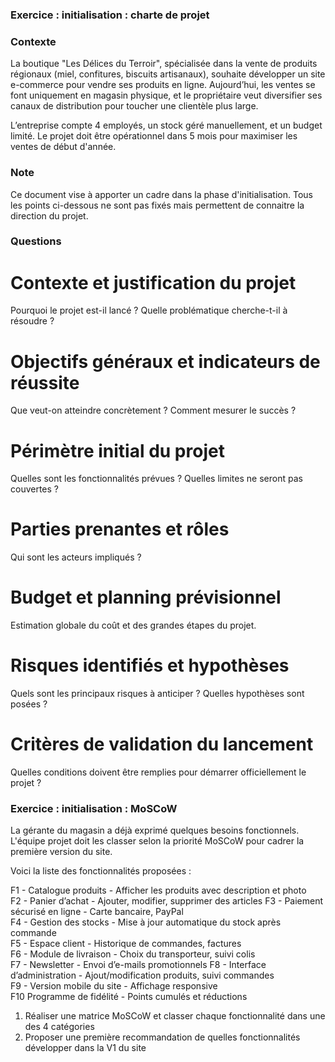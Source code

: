 ### Exercice : initialisation : charte de projet

### Contexte

La boutique "Les Délices du Terroir", spécialisée dans la vente de produits régionaux (miel, confitures, biscuits artisanaux), souhaite développer un site e-commerce pour vendre ses produits en ligne.
Aujourd’hui, les ventes se font uniquement en magasin physique, et le propriétaire veut diversifier ses canaux de distribution pour toucher une clientèle plus large.

L’entreprise compte 4 employés, un stock géré manuellement, et un budget limité.
Le projet doit être opérationnel dans 5 mois pour maximiser les ventes de début d'année.

### Note 

Ce document vise à apporter un cadre dans la phase d'initialisation.
Tous les points ci-dessous ne sont pas fixés mais permettent de connaitre la direction du projet.


### Questions 

# Contexte et justification du projet
Pourquoi le projet est-il lancé ? 
Quelle problématique cherche-t-il à résoudre ?

#  Objectifs généraux et indicateurs de réussite
Que veut-on atteindre concrètement ? 
Comment mesurer le succès ?

# Périmètre initial du projet
Quelles sont les fonctionnalités prévues ? 
Quelles limites ne seront pas couvertes ?

# Parties prenantes et rôles
Qui sont les acteurs impliqués ?

# Budget et planning prévisionnel
Estimation globale du coût et des grandes étapes du projet.

# Risques identifiés et hypothèses
Quels sont les principaux risques à anticiper ? 
Quelles hypothèses sont posées ?

# Critères de validation du lancement
Quelles conditions doivent être remplies pour démarrer officiellement le projet ?


### Exercice : initialisation : MoSCoW

La gérante du magasin a déjà exprimé quelques besoins fonctionnels. 
L'équipe projet doit les classer selon la priorité MoSCoW pour cadrer la première version du site. 

Voici la liste des fonctionnalités proposées : 

F1 - Catalogue produits - Afficher les produits avec description et photo	
F2 - Panier d’achat - Ajouter, modifier, supprimer des articles	
F3 - Paiement sécurisé en ligne - Carte bancaire, PayPal	
F4 - Gestion des stocks - Mise à jour automatique du stock après commande	
F5 - Espace client - Historique de commandes, factures	
F6 - Module de livraison - Choix du transporteur, suivi colis	
F7 - Newsletter - Envoi d’e-mails promotionnels	
F8 - Interface d’administration - Ajout/modification produits, suivi commandes	
F9 - Version mobile du site - Affichage responsive	
F10	Programme de fidélité - Points cumulés et réductions

1. Réaliser une matrice MoSCoW et classer chaque fonctionnalité dans une des 4 catégories
2. Proposer une première recommandation de quelles fonctionnalités développer dans la V1 du site